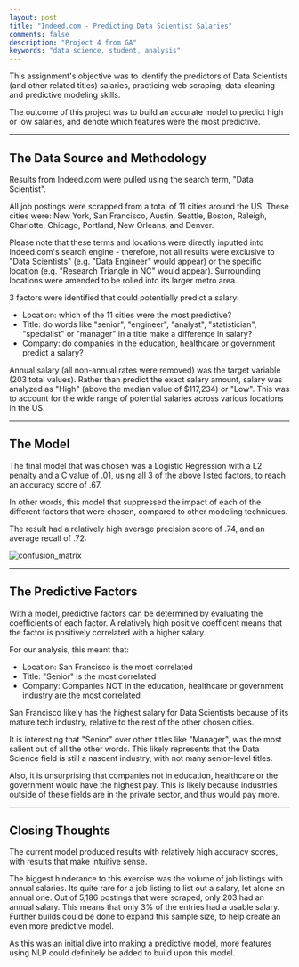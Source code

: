```yaml
---
layout: post
title: "Indeed.com - Predicting Data Scientist Salaries"
comments: false
description: "Project 4 from GA"
keywords: "data science, student, analysis"
---
```


This assignment's objective was to identify the predictors of Data Scientists (and other related titles) salaries, practicing web scraping, data cleaning and predictive modeling skills. 

The outcome of this project was to build an accurate model to predict high or low salaries, and denote which features were the most predictive.

---

## The Data Source and Methodology

Results from Indeed.com were pulled using the search term, "Data Scientist". 

All job postings were scrapped from a total of 11 cities around the US. These cities were: New York, San Francisco, Austin, Seattle, Boston, Raleigh, Charlotte, Chicago, Portland, New Orleans, and Denver. 

Please note that these terms and locations were directly inputted into Indeed.com's search engine - therefore, not all results were exclusive to "Data Scientists" (e.g. "Data Engineer" would appear) or the specific location (e.g. "Research Triangle in NC" would appear). Surrounding locations were amended to be rolled into its larger metro area. 

3 factors were identified that could potentially predict a salary:

- Location: which of the 11 cities were the most predictive?
- Title:  do words like "senior", "engineer", "analyst", "statistician", "specialist" or "manager" in a title make a difference in salary? 
- Company: do companies in the education, healthcare or government predict a salary?

Annual salary (all non-annual rates were removed) was the target variable (203 total values). Rather than predict the exact salary amount, salary was analyzed as "High" (above the median value of $117,234) or "Low". This was to account for the wide range of potential salaries across various locations in the US.

---

## The Model

The final model that was chosen was a Logistic Regression with a L2 penalty and a C value of .01, using all 3 of the above listed factors, to reach an accuracy score of .67. 

In other words, this model that suppressed the impact of each of the different factors that were chosen, compared to other modeling techniques. 

The result had a relatively high average precision score of .74, and an average recall of .72:

![confusion_matrix](http://yoyoyokatty.github.io/images_kl/project4-indeed/confusion_matrix.png)

---

## The Predictive Factors

With a model, predictive factors can be determined by evaluating the coefficients of each factor. A relatively high positive coefficent means that the factor is positively correlated with a higher salary. 

For our analysis, this meant that:

- Location: San Francisco is the most correlated
- Title:  "Senior" is the most correlated
- Company: Companies NOT in the education, healthcare or government industry are the most correlated

San Francisco likely has the highest salary for Data Scientists because of its mature tech industry, relative to the rest of the other chosen cities.

It is interesting that "Senior" over other titles like "Manager", was the most salient out of all the other words. This likely represents that the Data Science field is still a nascent industry, with not many senior-level titles. 

Also, it is unsurprising that companies not in education, healthcare or the government would have the highest pay. This is likely because industries outside of these fields are in the private sector, and thus would pay more. 


---

## Closing Thoughts

The current model produced results with relatively high accuracy scores, with results that make intuitive sense. 

The biggest hinderance to this exercise was the volume of job listings with annual salaries. Its quite rare for a job listing to list out a salary, let alone an annual one. Out of 5,186 postings that were scraped, only 203 had an annual salary. This means that only 3% of the entries had a usable salary. Further builds could be done to expand this sample size, to help create an even more predictive model.

As this was an initial dive into making a predictive model, more features using NLP could definitely be added to build upon this model. 